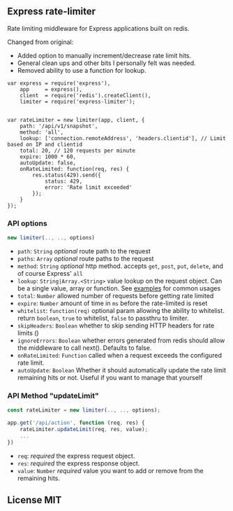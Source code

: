 ## Express rate-limiter
Rate limiting middleware for Express applications built on redis.

Changed from original:

* Added option to manually increment/decrease rate limit hits. 
* General clean ups and other bits I personally felt was needed.
* Removed ability to use a function for lookup.

```
var express = require('express'),
    app     = express(),
    client  = require('redis').createClient(),
    limiter = require('express-limiter');


var rateLimiter = new limiter(app, client, {
    path: '/api/v1/snapshot',
    method: 'all',
    lookup: ['connection.remoteAddress', 'headers.clientid'], // Limit based on IP and clientid
    total: 20, // 120 requests per minute
    expire: 1000 * 60,
    autoUpdate: false,
    onRateLimited: function(req, res) {
        res.status(429).send({
            status: 429,
            error: 'Rate limit exceeded'
        });
    }
});

```

### API options

``` js
new limiter(.., .., options)
```

 - `path`: `String` *optional* route path to the request
 - `paths`: `Array` *optional* route paths to the request
 - `method`: `String` *optional* http method. accepts `get`, `post`, `put`, `delete`, and of course Express' `all`
 - `lookup`: `String|Array.<String>` value lookup on the request object. Can be a single value, array or function. See [examples](#examples) for common usages
 - `total`: `Number` allowed number of requests before getting rate limited
 - `expire`: `Number` amount of time in `ms` before the rate-limited is reset
 - `whitelist`: `function(req)` optional param allowing the ability to whitelist. return `boolean`, `true` to whitelist, `false` to passthru to limiter.
 - `skipHeaders`: `Boolean` whether to skip sending HTTP headers for rate limits ()
 - `ignoreErrors`: `Boolean` whether errors generated from redis should allow the middleware to call next().  Defaults to false.
 - `onRateLimited`: `Function` called when a request exceeds the configured rate limit.
 - `autoUpdate`: `Boolean` Whether it should automatically update the rate limit remaining hits or not. Useful if you want to manage that yourself


### API Method "updateLimit"

``` js
const rateLimiter = new limiter(.., .., options);

app.get('/api/action', function (req, res) {
    rateLimiter.updateLimit(req, res, value);
    ...
})
```

 - `req`: *required* the express request object.
 - `res`: *required* the express response object.
 - `value`: `Number` *required* value you want to add or remove from the remaining hits.

## License MIT
